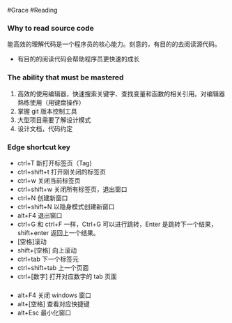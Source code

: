 
#Grace #Reading

### Why to read source code

能高效的理解代码是一个程序员的核心能力。刻意的，有目的的去阅读源代码。

- 有目的的阅读代码会帮助程序员更快速的成长

### The ability that must be mastered

1. 高效的使用编辑器，快速搜索关键字、查找变量和函数的相关引用。对编辑器熟练使用（用键盘操作）
2. 掌握 git 版本控制工具
3. 大型项目需要了解设计模式
4. 设计文档，代码约定

### Edge shortcut key

- ctrl+T 新打开标签页（Tag)
- ctrl+shift+t 打开刚关闭的标签页
- ctrl+w 关闭当前标签页
- ctrl+shift+w 关闭所有标签页，退出窗口
- ctrl+N 创建新窗口
- ctrl+shift+N 以隐身模式创建新窗口
- alt+F4 退出窗口
- ctrl+G 和 ctrl+F 一样，Ctrl+G 可以进行跳转，Enter 是跳转下一个结果，shift+enter 返回上一个结果。
- [空格]滚动
- shift+[空格] 向上滚动
- ctrl+tab 下一个标签元
- ctrl+shift+tab 上一个页面
- ctrl+[数字] 打开对应数字的 tab 页面

###

- alt+F4 关闭 windows 窗口
- alt+[空格] 查看对应快捷键
- alt+Esc 最小化窗口
